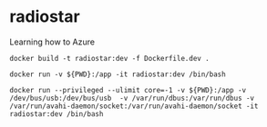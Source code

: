 # radiostar
 Learning how to Azure

`docker build -t radiostar:dev -f Dockerfile.dev .`


`docker run -v ${PWD}:/app -it radiostar:dev /bin/bash`  

`docker run --privileged --ulimit core=-1 -v ${PWD}:/app -v /dev/bus/usb:/dev/bus/usb  -v /var/run/dbus:/var/run/dbus -v /var/run/avahi-daemon/socket:/var/run/avahi-daemon/socket -it radiostar:dev /bin/bash` 